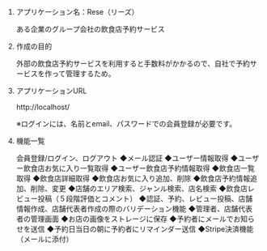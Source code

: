 <ol>
  <li>アプリケーション名：Rese（リーズ）
  <p>ある企業のグループ会社の飲食店予約サービス</p>
  </li>
  <li>作成の目的
  <p>外部の飲食店予約サービスを利用すると手数料がかかるので、自社で予約サービスを作って管理するため。</p>
  </li>
  <li>アプリケーションURL
  <p>http://localhost/</p>
  <p>※ログインには、名前とemail、パスワードでの会員登録が必要です。</p>
 </li>
 <li>機能一覧
  <p>会員登録/ログイン、ログアウト
 ◆メール認証
 ◆ユーザー情報取得
 ◆ユーザー飲食店お気に入り一覧取得
 ◆ユーザー飲食店予約情報取得
 ◆飲食店一覧取得
 ◆飲食店詳細取得
 ◆飲食店お気に入り追加、削除
 ◆飲食店予約情報追加、削除、変更
 ◆店舗のエリア検索、ジャンル検索、店名検索
 ◆飲食店レビュー投稿（５段階評価とコメント）
 ◆認証、予約、レビュー投稿、店舗情報作成、店舗代表者作成の際のバリデーション機能
 ◆管理者、店舗代表者の管理画面
 ◆お店の画像をストレージに保存
 ◆予約者にメールでお知らせを送信
 ◆予約日当日の朝に予約者にリマインダー送信
 ◆Stripe決済機能（メールに添付）
     </ul>
 </li>
  
</ol>
